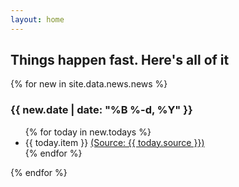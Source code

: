 ```yaml
---
layout: home
---
```

<div id="archive">
  <h2>Things happen fast. Here's all of it</h2>
  <div class="list">
    {% for new in site.data.news.news %}
    <div id="{{ new.date | date: "%Y-%m-%d" }}"></div>
      <h3>{{ new.date | date: "%B %-d, %Y" }}</h3>
      <ul>
        {% for today in new.todays %}
         <li>{{ today.item }} <span class="small"><a href="{{ today.url }}">(Source: {{ today.source }})</a></span></li>
        {% endfor %}
  </ul>
    {% endfor %}
  </div>
</div>
